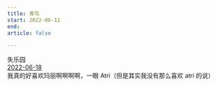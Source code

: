 ```yaml
---
title: 青鸟
start: 2022-06-11
end: 
article: false

---
```

失乐园  
[2022-06-18](2022-06-18)  
我真的好喜欢玛丽啊啊啊啊，一眼 Atri（但是其实我没有那么喜欢 atri 的说）

